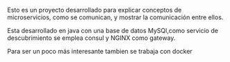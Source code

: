 Esto es un proyecto desarrollado para explicar conceptos de microservicios,
como se comunican, y mostrar la comunicación entre ellos. 

Esta desarrollado en java con una base de datos MySQl,como servicio de
 descubrimiento se emplea consul y NGINX como gateway.

Para ser un poco más interesante tambien se trabaja con docker

